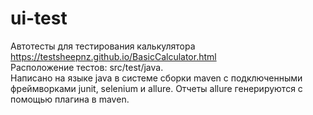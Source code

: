 # ui-test

Автотесты для тестирования калькулятора https://testsheepnz.github.io/BasicCalculator.html 
<br>
Расположение тестов: src/test/java. 
<br>
Написано на языке java в системе сборки maven c подключенными фреймворками junit, selenium и allure. Отчеты allure генерируются с помощью плагина в maven.
